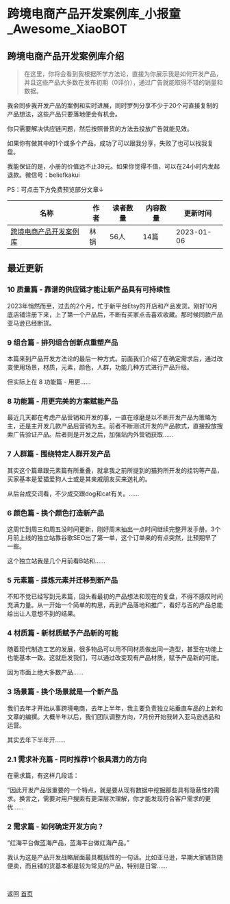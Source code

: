 # 跨境电商产品开发案例库_小报童_Awesome_XiaoBOT

## 跨境电商产品开发案例库介绍
> 在这里，你将会看到我根据所学方法论，直接为你展示我是如何开发产品，并且这些产品大多数在发布初期（0评价），通过广告就能取得不错的销量和数据。    
    
我会同步我开发产品的案例和实时进展，同时罗列分享不少于20个可直接复制的产品想法，这些产品只要落地便会有机会。    
    
你只需要解决供应链问题，然后按照普货的方法去投放广告就能见效。    
    
如果你有做其中的1个或多个产品，成功了可以跟我分享，失败了也可以找我复盘。    
    
我能保证的是，小册的价值远不止39元。如果你觉得不值，可以在24小时内发起退款。微信号：beliefkakui    
    
PS：可点击下方免费预览部分文章↓  
  


|名称|作者|读者数量|内容数量|更新时间|
|---|---|---|---|---|
|[跨境电商产品开发案例库](https://xiaobot.net/p/chanpin?refer=9c3f1c95-a052-465a-9902-f6d75080262a)|林锅|56人|14篇|2023-01-06|

## 最近更新
### 10 质量篇 - 靠谱的供应链才能让新产品具有可持续性

2023年悄然而至，过去的2个月，忙于新平台Etsy的开店和产品发货。刚好10月底店铺注册下来，上了第一个产品后，不断有买家点击喜欢收藏。那时候同款产品亚马逊已经断货。

### 9 组合篇 - 排列组合创新点重塑产品

本篇来到产品开发方法论的最后一种方式。前面我们介绍了在确定需求后，通过改变使用场景，材质，元素，颜色，人群，功能几种方式进行产品升级。

但实际上在 8 功能篇 - 用更......

### 8 功能篇 - 用更完美的方案赋能产品

最近几天都在考虑产品营销和开发的事，一直在琢磨是以不断开发产品为策略为主，还是主开发几款产品后营销为主。前者不断测试开发的产品款式，直接投放搜索广告验证产品。后者则是开发之后，加强站内外营销获取......

### 7 人群篇 - 围绕特定人群开发产品

其实这个篇章跟元素篇有所重叠，就拿我之前所提到的猫狗所开发的挂钩等产品，买家基本是爱猫爱狗人士或是其亲戚朋友买来送礼的。

从后台成交词看，不少成交跟dog和cat有关。......

### 6 颜色篇 - 换个颜色打造新产品

这周忙到周三和周五没时间更新，刚好周末抽出一点时间继续完整开发手册。3个月前上线的独立站靠谷歌SEO出了第一单，这个订单来的有点突然，比预期早了一些。

这个独立站我是几个月前看B站和......

### 5 元素篇 - 提炼元素并迁移到新产品

不知不觉已经写到元素篇，回头看最初的产品想法和现在的复盘，不得不感叹时间充满力量。从一开始一个简单的构思，再到产品落地和推广，看好与否的产品总能给出让人意想不到的结果。

### 4 材质篇 - 新材质赋予产品新的可能

随着现代制造工艺的发展，很多物品可以用不同材质做出同一造型，甚至在功能上也能基本一致。这就启发我们，可以通过改变现有产品材质，赋予产品新的可能。

因为市面上绝大多数产品......

### 3 场景篇 - 换个场景就是一个新产品

我们去年才开始从事跨境电商，去年上半年，我主要负责独立站垂直车品的上新和文章的编撰。大概半年以后，我们团队调整方向，7月份开始我转入亚马逊选品和运营。

其实去年下半年开......

### 2.1 需求补充篇 - 同时推荐1个极具潜力的方向

在需求篇，有这样几段话：

“因此开发产品很重要的一个特点，就是要从现有数据中挖掘那些具有隐蔽性的需求。换言之，需要对用户搜索有更深层次理解，你才能发现符合客户需求的更优......

### 2 需求篇 - 如何确定开发方向？

“红海平台做蓝海产品，蓝海平台做红海产品。”

我认为这是产品开发战略层面最具概括性的一句话。比如亚马逊，早期大家铺货随便卖，而且铺的货基本都是较为常见的产品，特别是日常......


<a href="https://github.com/Reno9527/awesome-xiaobot" style="color: white; text-decoration: none;">awesome-xiaobot</a>

返回 [首页](../README.md)
